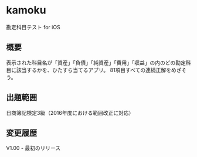 kamoku
===========

勘定科目テスト for iOS

概要
----
表示された科目名が「資産」「負債」「純資産」「費用」「収益」の内のどの勘定科目に該当するかを、ひたすら当てるアプリ。
81項目すべての連続正解をめざそう。

出題範囲
----
日商簿記検定3級（2016年度における範囲改正に対応）

変更履歴
----
V1.00 - 最初のリリース
